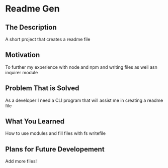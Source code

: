 
  # Readme Gen

  ## The Description
  A short project that creates a readme file 

  ## Motivation
  To further my experience with node and npm and writing files as well asn inquirer module 

  ## Problem That is Solved
  As a developer I need a CLI program that will assist me in creating a readme file 

  ## What You Learned
  How to use modules and fill files with fs writefile

  ## Plans for Future Developement
  Add more files!
  